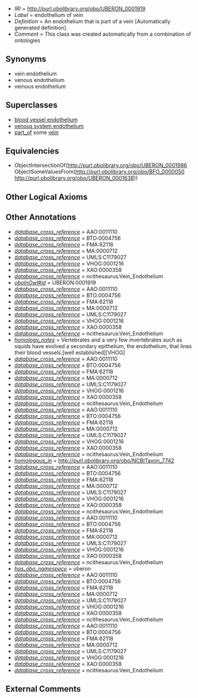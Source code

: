  * *IRI* = http://purl.obolibrary.org/obo/UBERON_0001919
 * *Label* = endothelium of vein
 * *Definition* = An endothelium that is part of a vein [Automatically generated definition].
 * *Comment* = This class was created automatically from a combination of ontologies

## Synonyms

 * vein endothelium
 * venous endothelium
 * veinous endothelium

## Superclasses

 * [blood vessel endothelium](../../UBERON/38/UBERON_0004638.md)
 * [venous system endothelium](../../UBERON/01/UBERON_0004701.md)
 * [part_of](../../BFO/50/BFO_0000050.md) some [vein](../../UBERON/38/UBERON_0001638.md)

## Equivalencies

 * ObjectIntersectionOf(<http://purl.obolibrary.org/obo/UBERON_0001986> ObjectSomeValuesFrom(<http://purl.obolibrary.org/obo/BFO_0000050> <http://purl.obolibrary.org/obo/UBERON_0001638>))

## Other Logical Axioms


## Other Annotations

 * *[database_cross_reference](../../ef/oboInOwl#hasDbXref.md)* = AAO:0011110
 * *[database_cross_reference](../../ef/oboInOwl#hasDbXref.md)* = BTO:0004756
 * *[database_cross_reference](../../ef/oboInOwl#hasDbXref.md)* = FMA:62118
 * *[database_cross_reference](../../ef/oboInOwl#hasDbXref.md)* = MA:0000712
 * *[database_cross_reference](../../ef/oboInOwl#hasDbXref.md)* = UMLS:C1179027
 * *[database_cross_reference](../../ef/oboInOwl#hasDbXref.md)* = VHOG:0001216
 * *[database_cross_reference](../../ef/oboInOwl#hasDbXref.md)* = XAO:0000358
 * *[database_cross_reference](../../ef/oboInOwl#hasDbXref.md)* = ncithesaurus:Vein_Endothelium
 * *[oboInOwl#id](../../id/oboInOwl#id.md)* = UBERON:0001919
 * *[database_cross_reference](../../ef/oboInOwl#hasDbXref.md)* = AAO:0011110
 * *[database_cross_reference](../../ef/oboInOwl#hasDbXref.md)* = BTO:0004756
 * *[database_cross_reference](../../ef/oboInOwl#hasDbXref.md)* = FMA:62118
 * *[database_cross_reference](../../ef/oboInOwl#hasDbXref.md)* = MA:0000712
 * *[database_cross_reference](../../ef/oboInOwl#hasDbXref.md)* = UMLS:C1179027
 * *[database_cross_reference](../../ef/oboInOwl#hasDbXref.md)* = VHOG:0001216
 * *[database_cross_reference](../../ef/oboInOwl#hasDbXref.md)* = XAO:0000358
 * *[database_cross_reference](../../ef/oboInOwl#hasDbXref.md)* = ncithesaurus:Vein_Endothelium
 * *[homology_notes](../../UBPROP/03/UBPROP_0000003.md)* = Vertebrates and a very few invertebrates such as squids have evolved a secondary epithelium, the endothelium, that lines their blood vessels.[well established][VHOG]
 * *[database_cross_reference](../../ef/oboInOwl#hasDbXref.md)* = AAO:0011110
 * *[database_cross_reference](../../ef/oboInOwl#hasDbXref.md)* = BTO:0004756
 * *[database_cross_reference](../../ef/oboInOwl#hasDbXref.md)* = FMA:62118
 * *[database_cross_reference](../../ef/oboInOwl#hasDbXref.md)* = MA:0000712
 * *[database_cross_reference](../../ef/oboInOwl#hasDbXref.md)* = UMLS:C1179027
 * *[database_cross_reference](../../ef/oboInOwl#hasDbXref.md)* = VHOG:0001216
 * *[database_cross_reference](../../ef/oboInOwl#hasDbXref.md)* = XAO:0000358
 * *[database_cross_reference](../../ef/oboInOwl#hasDbXref.md)* = ncithesaurus:Vein_Endothelium
 * *[database_cross_reference](../../ef/oboInOwl#hasDbXref.md)* = AAO:0011110
 * *[database_cross_reference](../../ef/oboInOwl#hasDbXref.md)* = BTO:0004756
 * *[database_cross_reference](../../ef/oboInOwl#hasDbXref.md)* = FMA:62118
 * *[database_cross_reference](../../ef/oboInOwl#hasDbXref.md)* = MA:0000712
 * *[database_cross_reference](../../ef/oboInOwl#hasDbXref.md)* = UMLS:C1179027
 * *[database_cross_reference](../../ef/oboInOwl#hasDbXref.md)* = VHOG:0001216
 * *[database_cross_reference](../../ef/oboInOwl#hasDbXref.md)* = XAO:0000358
 * *[database_cross_reference](../../ef/oboInOwl#hasDbXref.md)* = ncithesaurus:Vein_Endothelium
 * *[homologous_in](../../core#homologous/in/core#homologous_in.md)* = http://purl.obolibrary.org/obo/NCBITaxon_7742
 * *[database_cross_reference](../../ef/oboInOwl#hasDbXref.md)* = AAO:0011110
 * *[database_cross_reference](../../ef/oboInOwl#hasDbXref.md)* = BTO:0004756
 * *[database_cross_reference](../../ef/oboInOwl#hasDbXref.md)* = FMA:62118
 * *[database_cross_reference](../../ef/oboInOwl#hasDbXref.md)* = MA:0000712
 * *[database_cross_reference](../../ef/oboInOwl#hasDbXref.md)* = UMLS:C1179027
 * *[database_cross_reference](../../ef/oboInOwl#hasDbXref.md)* = VHOG:0001216
 * *[database_cross_reference](../../ef/oboInOwl#hasDbXref.md)* = XAO:0000358
 * *[database_cross_reference](../../ef/oboInOwl#hasDbXref.md)* = ncithesaurus:Vein_Endothelium
 * *[database_cross_reference](../../ef/oboInOwl#hasDbXref.md)* = AAO:0011110
 * *[database_cross_reference](../../ef/oboInOwl#hasDbXref.md)* = BTO:0004756
 * *[database_cross_reference](../../ef/oboInOwl#hasDbXref.md)* = FMA:62118
 * *[database_cross_reference](../../ef/oboInOwl#hasDbXref.md)* = MA:0000712
 * *[database_cross_reference](../../ef/oboInOwl#hasDbXref.md)* = UMLS:C1179027
 * *[database_cross_reference](../../ef/oboInOwl#hasDbXref.md)* = VHOG:0001216
 * *[database_cross_reference](../../ef/oboInOwl#hasDbXref.md)* = XAO:0000358
 * *[database_cross_reference](../../ef/oboInOwl#hasDbXref.md)* = ncithesaurus:Vein_Endothelium
 * *[has_obo_namespace](../../ce/oboInOwl#hasOBONamespace.md)* = uberon
 * *[database_cross_reference](../../ef/oboInOwl#hasDbXref.md)* = AAO:0011110
 * *[database_cross_reference](../../ef/oboInOwl#hasDbXref.md)* = BTO:0004756
 * *[database_cross_reference](../../ef/oboInOwl#hasDbXref.md)* = FMA:62118
 * *[database_cross_reference](../../ef/oboInOwl#hasDbXref.md)* = MA:0000712
 * *[database_cross_reference](../../ef/oboInOwl#hasDbXref.md)* = UMLS:C1179027
 * *[database_cross_reference](../../ef/oboInOwl#hasDbXref.md)* = VHOG:0001216
 * *[database_cross_reference](../../ef/oboInOwl#hasDbXref.md)* = XAO:0000358
 * *[database_cross_reference](../../ef/oboInOwl#hasDbXref.md)* = ncithesaurus:Vein_Endothelium
 * *[database_cross_reference](../../ef/oboInOwl#hasDbXref.md)* = AAO:0011110
 * *[database_cross_reference](../../ef/oboInOwl#hasDbXref.md)* = BTO:0004756
 * *[database_cross_reference](../../ef/oboInOwl#hasDbXref.md)* = FMA:62118
 * *[database_cross_reference](../../ef/oboInOwl#hasDbXref.md)* = MA:0000712
 * *[database_cross_reference](../../ef/oboInOwl#hasDbXref.md)* = UMLS:C1179027
 * *[database_cross_reference](../../ef/oboInOwl#hasDbXref.md)* = VHOG:0001216
 * *[database_cross_reference](../../ef/oboInOwl#hasDbXref.md)* = XAO:0000358
 * *[database_cross_reference](../../ef/oboInOwl#hasDbXref.md)* = ncithesaurus:Vein_Endothelium

## External Comments

